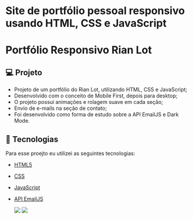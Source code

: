 # Site de portfólio pessoal responsivo usando HTML, CSS e JavaScript
# Portfólio Responsivo Rian Lot

## 💻 Projeto
- Projeto de um portfólio do Rian Lot, utilizando HTML, CSS e JavaScript;
- Desenvolvido com o conceito de Mobile First, depois para desktop;
- O projeto possui animações e rolagem suave em cada seção;
- Envio de e-mails na seção de contato;
- Foi desenvolvido como forma de estudo sobre a API EmailJS e Dark Mode.

## 🧪 Tecnologias

Para esse proejto eu utilizei as seguintes tecnologias:
- [HTML5](https://www.w3c.br/pub/Cursos/CursoHTML5/html5-web.pdf)
- [CSS](https://www.w3schools.com/css/)
- [JavaScript](https://developer.mozilla.org/pt-BR/docs/Web/JavaScript)
- [API EmailJS](https://www.emailjs.com)
  
  <img src="https://github.com/andrezadesousa/exemple-personal-portfolio/blob/main/assets/image/home-bg.html.png"/>
  <img src="https://github.com/andrezadesousa/exemple-personal-portfolio/blob/main/assets/image/home-gr-dark.png" />
